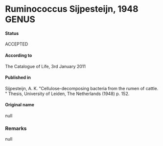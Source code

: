 Ruminococcus Sijpesteijn, 1948 GENUS
=======

#### Status
ACCEPTED

#### According to
The Catalogue of Life, 3rd January 2011

#### Published in
Sijpesteijn, A. K. "Cellulose-decomposing bacteria from the rumen of cattle. " Thesis, University of Leiden, The Netherlands (1948) p. 152.

#### Original name
null

### Remarks
null